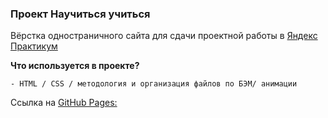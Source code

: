 ### Проект **Научиться учиться**


Вёрстка одностраничного сайта для сдачи проектной работы в [Яндекс Практикум](https://practicum.yandex.ru/)<br>

**Что используется в проекте?**

```
- HTML / CSS / методология и организация файлов по БЭМ/ анимации
```
Ссылка на [GitHub Pages:]()
